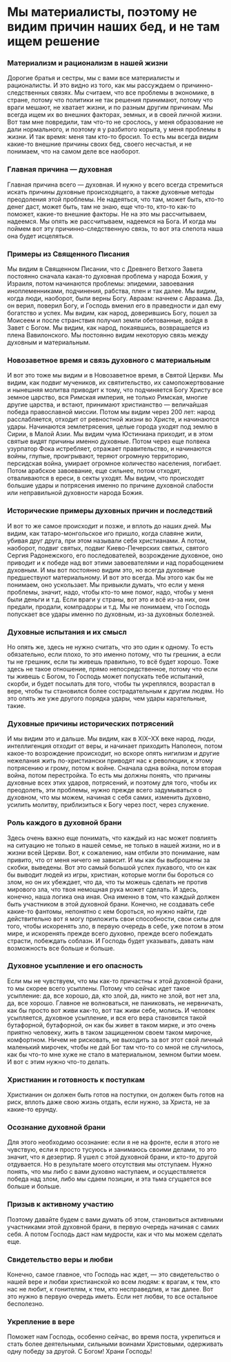 # Мы материалисты, поэтому не видим причин наших бед, и не там ищем решение

### Материализм и рационализм в нашей жизни  
Дорогие братья и сестры, мы с вами все материалисты и рационалисты. И это видно из того, как мы рассуждаем о причинно-следственных связях. Мы считаем, что все проблемы в экономике, в стране, потому что политики не так решения принимают, потому что враги мешают, не хватает жизни, и по разным другим причинам. Мы всегда ищем их во внешних факторах, земных, и в своей личной жизни. Вот там мне повредили, там что-то не срослось, у меня образование не дали нормального, и поэтому я у разбитого корыта, у меня проблемы в жизни. И так время: меня там кто-то бросил. То есть мы всегда видим какие-то внешние причины своих бед, своего несчастья, и не понимаем, что на самом деле все наоборот.

### Главная причина — духовная  
Главная причина всего — духовная. И нужно у всего всегда стремиться искать причины духовные происходящего, а также духовные методы преодоления этой проблемы. Не надеяться, что там, может быть, кто-то денег даст, может быть, там не знаю, еще что-то, кто-то как-то поможет, какие-то внешние факторы. Не на это мы рассчитываем, надеемся. Мы опять же рассчитываем, надеемся на Бога. И когда мы поймем вот эту причинно-следственную связь, то вот эта слепота наша она будет исцеляться.

### Примеры из Священного Писания  
Мы видим в Священном Писании, что с Древнего Ветхого Завета постоянно сначала какая-то духовная проблема у народа Божия, у Израиля, потом начинаются проблемы: эпидемии, завоевания иноплеменниками, подчинения, рабства, плен и так далее. Мы видим, когда люди, наоборот, были верны Богу. Авраам: начнем с Авраама. Да, он верил, поверил Богу, и Господь вменил его в праведности и дал ему богатство и успех. Мы видим, как народ, доверившись Богу, пошел за Моисеем и после странствия получил земли обетованные, войдя в Завет с Богом. Мы видим, как народ, покаявшись, возвращается из плена Вавилонского. Мы постоянно видим некоторую связь между духовным и материальным.

### Новозаветное время и связь духовного с материальным  
И вот это тоже мы видим и в Новозаветное время, в Святой Церкви. Мы видим, как подвиг мучеников, их святительство, их самопожертвование и нынешняя молитва приводит к тому, что подчиняется Богу Христу все земное царство, вся Римская империя, не только Римская, многие другие царства, и встают, принимают христианство — величайшая победа православной миссии. Потом мы видим через 200 лет: народ расслабляется, отходит от ревностной жизни во Христе, и начинаются удары. Начинаются землетрясения, целые города уходят под землю в Сирии, в Малой Азии. Мы видим чума Юстиниана приходит, и в этом святые видят причины именно духовные. Потом через еще полвека узурпатор Фока истребляет, отражает правительство, и начинаются войны, глупые, проигрывают, теряют огромную территорию, персидская война, умирает огромное количество населения, погибает. Потом арабское завоевание, еще сильнее, потом отходят, отваливаются в ереси, в секты уходят. Мы видим, что происходят большие удары и потрясения именно по причине духовной слабости или неправильной духовности народа Божия.

### Исторические примеры духовных причин и последствий  
И вот то же самое происходит и позже, и вплоть до наших дней. Мы видим, как татаро-монгольское иго пришло, когда славяне жили, убивая друг друга, при этом называли себя христианами. А потом, наоборот, подвиг святых, подвиг Киево-Печерских святых, святого Сергия Радонежского, его последователей, возрождение духовное, оно приводит и к победе над вот этими завоевателями и над порабощением духовным. И мы вот постоянно видим это, но всегда духовные предшествуют материальному. И вот это всегда. Мы этого как бы не понимаем, оно ускользает. Мы привыкли думать, что если у меня проблемы, значит, надо, чтобы кто-то мне помог, надо, чтобы у меня были деньги и т.д. Если враги у страны, вот это и всё из-за них, они предали, продали, компрадоры и т.д. Мы не понимаем, что Господь попускает все удары именно по духовным, из-за духовных болезней.

### Духовные испытания и их смысл  
Но опять же, здесь не нужно считать, что это один к одному. То есть обязательно, если плохо, то это именно потому, что ты грешник, а если ты не грешник, если ты живешь правильно, то всё будет хорошо. Тоже здесь не такое отношение, прямо непосредственное, потому что если ты живешь с Богом, то Господь может попускать тебе испытаний, скорби, и будет посылать для того, чтобы ты укреплялся, возрастал в вере, чтобы ты становился более сострадательным к другим людям. Но это опять же уже другого порядка удары, чем удары карательные, такие.

### Духовные причины исторических потрясений  
И мы видим это и дальше. Мы видим, как в XIX–XX веке народ, люди, интеллигенция отходит от веры, и начинает приходить Наполеон, потом какое-то возрождение происходит, но вскоре опять нигилизм и другие нежелания жить по-христиански приводят нас к революции, к этому потрясению и грому, потом к войне. Сначала одна война, потом вторая война, потом перестройка. То есть мы должны понять, что причины духовные всех этих ударов, потрясений, и поэтому для того, чтобы их преодолеть, эти проблемы, нужно прежде всего задумываться о духовном, что мы можем, начиная с себя самих, изменить духовно, усилить молитву, приблизиться к Богу через пост, через служение.

### Роль каждого в духовной брани  
Здесь очень важно еще понимать, что каждый из нас может повлиять на ситуацию не только в нашей семье, не только в нашей жизни, но и в жизни всей Церкви. Вот, к сожалению, нам отбили это понимание, нам привито, что от меня ничего не зависит. И мы как бы выброшены за скобки, выведены. Вот это самый большой успех лукавого, что он как бы выводит людей из игры, христиан, которые могли бы бороться со злом, но он их убеждает, что да, что ты можешь сделать не против мирового зла, что твоя немощная рука может сделать. И здесь, конечно, наша логика она иная. Она именно в том, что каждый должен быть участником в этой духовной брани. Конечно, не создавать себе какие-то фантомы, непонятно с кем бороться, но нужно найти, где действительно вот я могу приложить свои способности, свои силы для того, чтобы искоренять зло, в первую очередь в себе, уже потом в этом мире, и искоренять прежде всего духовно, прежде всего побеждать страсти, побеждать соблазн. И Господь будет указывать, давать нам возможность все больше и больше.

### Духовное усыпление и его опасность  
Если мы не чувствуем, что мы как-то причастны к этой духовной брани, то мы скорее всего усыплены. Потому что сейчас идет такое усыпление: да, все хорошо, да, кто злой, да, никто не злой, вот нет зла, да, все хорошо. Главное не волноваться, не паниковать, не нервничать, как бы просто вот живи как-то, вот так живи себе, молись. И человек усыпляется, духовное усыпление, и вся его вера становится такой бутафорной, бутафорной, он как бы живет в таком мирке, и это очень приятно человеку, жить в таком защищенном своем таком мирочке, комфортном. Ничем не рисковать, не выходить за вот этот свой личный маленький мирочек, чтобы не дай Бог там что-то со мной не случилось, как бы что-то мне хуже не стало в материальном, земном бытии моем. И вот с этим нужно что-то делать.

### Христианин и готовность к поступкам  
Христианин он должен быть готов на поступки, он должен быть готов на риск, вплоть даже свою жизнь отдать, если нужно, за Христа, не за какие-то ерунду.

### Осознание духовной брани  
Для этого необходимо осознание: если я не на фронте, если я этого не чувствую, если я просто тусуюсь и занимаюсь своими делами, то это значит, что я дезертир. Я ушел с этой духовной брани, и кто-то другой отдувается. Но в результате моего отсутствия мы отступаем. Нужно понять, что мы либо с вами духовно наступаем, и осуществляется победа над злом, либо мы сдаем позиции, и эта тьма сгущается все больше и больше.  

### Призыв к активному участию  
Поэтому давайте будем с вами думать об этом, становиться активными участниками этой духовной брани, в первую очередь начиная с самих себя. А потом Господь даст нам мудрости, как и что мы можем сделать еще.  

### Свидетельство веры и любви  
Конечно, самое главное, что Господь нас ждет, — это свидетельство о нашей вере и любви христианской ко всем людям: к врагам, к тем, кто нас не любит, к гонителям, к тем, кто несправедлив, и так далее. Вот это нужно в первую очередь иметь. Если нет любви, то все остальное бесполезно.  

### Укрепление в вере  
Поможет нам Господь, особенно сейчас, во время поста, укрепиться и стать более деятельными, сильными воинами Христовыми, одерживать одну победу за другой. С Богом! Храни Господь!

